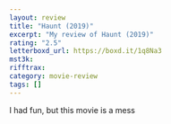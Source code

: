 ```yaml
---
layout: review
title: "Haunt (2019)"
excerpt: "My review of Haunt (2019)"
rating: "2.5"
letterboxd_url: https://boxd.it/1q8Na3
mst3k:
rifftrax:
category: movie-review
tags: []
---
```


I had fun, but this movie is a mess
